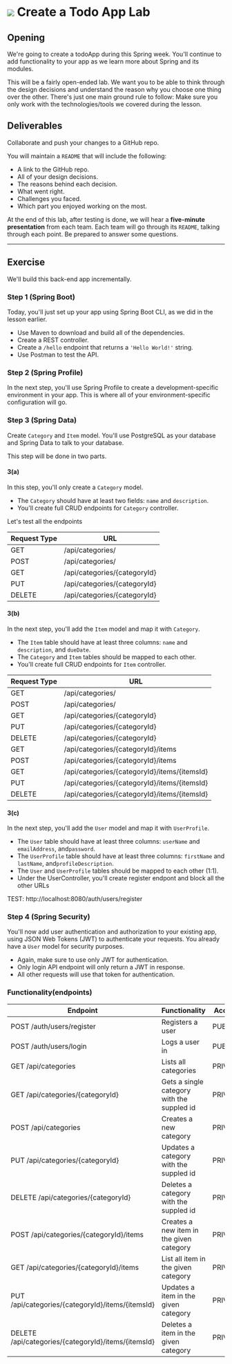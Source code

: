
# ![](https://ga-dash.s3.amazonaws.com/production/assets/logo-9f88ae6c9c3871690e33280fcf557f33.png) Create a Todo App Lab

## Opening 

We're going to create a todoApp during this Spring week. You'll continue to add functionality to your app as we learn more about Spring and its modules. 

This will be a fairly open-ended lab. We want you to be able to think through the design decisions and understand the reason why you choose one thing over the other. There's just one main ground rule to follow: Make sure you only work with the technologies/tools we covered during the lesson.

## Deliverables

Collaborate and push your changes to a GitHub repo.

You will maintain a `README` that will include the following:

- A link to the GitHub repo.
- All of your design decisions. 
- The reasons behind each decision.
- What went right.
- Challenges you faced.
- Which part you enjoyed working on the most.

At the end of this lab, after testing is done, we will hear a **five-minute presentation** from each team. Each team will go through its `README`, talking through each point. Be prepared to answer some questions. 

----

## Exercise

We'll build this back-end app incrementally.

### Step 1 (Spring Boot)

Today, you'll just set up your app using Spring Boot CLI, as we did in the lesson earlier. 

- Use Maven to download and build all of the dependencies.
- Create a REST controller.
- Create a `/hello` endpoint that returns a `'Hello World!'` string.
- Use Postman to test the API.

### Step 2 (Spring Profile)

In the next step, you'll use Spring Profile to create a development-specific environment in your app. This is where all of your environment-specific configuration will go.

### Step 3 (Spring Data)

Create `Category` and `Item` model. You'll use PostgreSQL as your database and Spring Data to talk to your database.

This step will be done in two parts. 

#### 3(a)

In this step, you'll only create a `Category` model. 

- The `Category` should have at least two fields: `name` and `description`.
-  You'll create full CRUD endpoints for `Category` controller.

Let's test all the endpoints

| Request Type | URL|
|--|--|
| GET | /api/categories/ |
|POST|/api/categories/|
|GET|/api/categories/{categoryId}|
|PUT|/api/categories/{categoryId}|
|DELETE|/api/categories/{categoryId}|

#### 3(b)

In the next step, you'll add the `Item` model and map it with `Category`.

- The `Item` table should have at least three columns: `name` and `description`, and `dueDate`.
- The `Category` and `Item` tables should be mapped to each other.
- You'll create full CRUD endpoints for `Item` controller.

| Request Type | URL|
|--|--|
| GET | /api/categories/ |
|POST|/api/categories/|
|GET|/api/categories/{categoryId}|
|PUT|/api/categories/{categoryId}|
|DELETE|/api/categories/{categoryId}|
|GET|/api/categories/{categoryId}/items|
|POST|/api/categories/{categoryId}/items|
|GET|/api/categories/{categoryId}/items/{itemsId}|
|PUT|/api/categories/{categoryId}/items/{itemsId}|
|DELETE|/api/categories/{categoryId}/items/{itemsId}|

#### 3(c)
In the next step, you'll add the `User` model and map it with `UserProfile`.
- The `User` table should have at least three columns: `userName` and `emailAddress`, and`password`.
- The `UserProfile` table should have at least three columns: `firstName` and `lastName`, and`profileDescription`.
- The `User` and `UserProfile` tables should be mapped to each other (1:1).
-  Under the UserController, you'll create register endpont and block all the other URLs

TEST: http://localhost:8080/auth/users/register

### Step 4 (Spring Security)

You'll now add user authentication and authorization to your existing app, using JSON Web Tokens (JWT) to authenticate your requests. You already have a `User` model for security purposes.
- Again, make sure to use only JWT for authentication.
- Only login API endpoint will only return a JWT in response.
- All other requests will use that token for authentication. 


### Functionality(endpoints)
Endpoint | Functionality| Access
------------ | ------------- | ------------- 
POST /auth/users/register | Registers a user | PUBLIC
POST /auth/users/login |Logs a user in | PUBLIC
GET /api/categories | Lists all categories | PRIVATE
GET /api/categories/{categoryId} | Gets a single category with the suppled id | PRIVATE
POST /api/categories | Creates a new category | PRIVATE
PUT /api/categories/{categoryId} | Updates a category with the suppled id | PRIVATE
DELETE /api/categories/{categoryId} | Deletes a category with the suppled id | PRIVATE
POST /api/categories/{categoryId}/items | Creates a new item in the given category | PRIVATE
GET /api/categories/{categoryId}/items | List all item in the given category | PRIVATE
PUT /api/categories/{categoryId}/items/{itemsId}| Updates a item in the given category | PRIVATE
DELETE /api/categories/{categoryId}/items/{itemsId} | Deletes a item in the given category | PRIVATE
